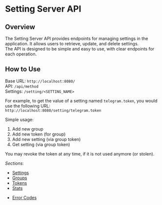 # Setting Server API

## Overview

The Setting Server API provides endpoints for managing settings in the application. It allows users to retrieve, update, and delete settings.\
The API is designed to be simple and easy to use, with clear endpoints for each operation.

## How to Use

Base URL: `http://localhost:8080/`\
API: `/api/method`\
Settings: `/setting/<SETTING_NAME>`

For example, to get the value of a setting named `telegram.token`, you would use the following URL:\
`http://localhost:8080/setting/telegram.token`

Simple usage:
1. Add new group
2. Add new token (for group)
3. Add new setting (via group token)
4. Get setting (via group token)

You may revoke the token at any time, if it is not used anymore (or stolen).

*Sections*:
- [Settings](./API/Settings)
- [Groups](./API/Groups)
- [Tokens](./API/Tokens)
- [Stats](./API/Stats)

* [Error Codes](./ErrorCodes)

